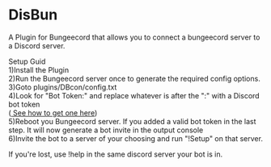 # DisBun
A Plugin for Bungeecord that allows you to connect a bungeecord server to a Discord server. </br> 

Setup Guid  </br> 
1)Install the Plugin  </br> 
2)Run the Bungeecord server once to generate the required config options.  </br> 
3)Goto plugins/DBcon/config.txt  </br> 
4)Look for "Bot Token:" and replace whatever is after the ":" with a Discord bot token  </br> 
(<a href="https://discordpy.readthedocs.io/en/latest/discord.html"> See how to get one here</a>)  </br> 
5)Reboot you Bungeecord server. If you added a valid bot token in the last step. It will now generate a bot invite in the output console </br> 
6)Invite the bot to a server of your choosing and run "!Setup" on that server. </br> 

If you're lost, use !help in the same discord server your bot is in. 
